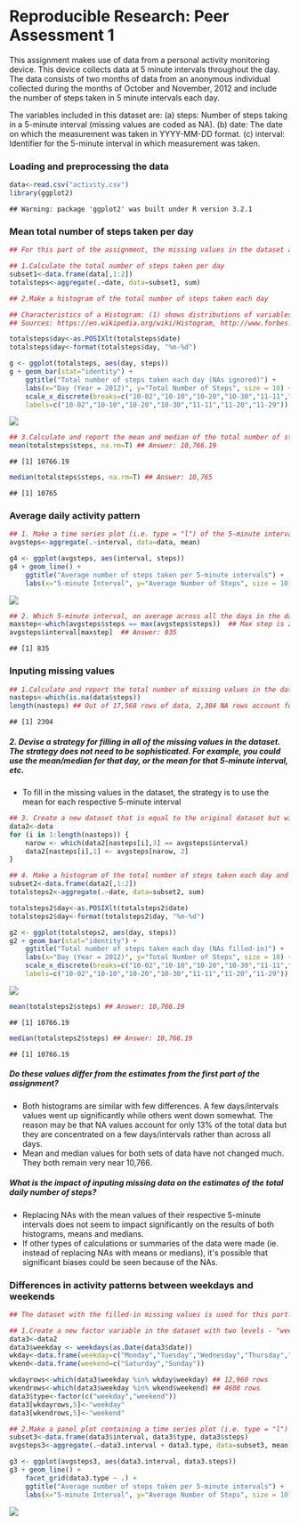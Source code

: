 # Reproducible Research: Peer Assessment 1

This assignment makes use of data from a personal activity monitoring device. This device collects data at 5 minute intervals throughout the day. The data consists of two months of data from an anonymous individual collected during the months of October and November, 2012 and include the number of steps taken in 5 minute intervals each day.

The variables included in this dataset are:
(a) steps: Number of steps taking in a 5-minute interval (missing values are coded as NA).
(b) date: The date on which the measurement was taken in YYYY-MM-DD format.
(c) interval: Identifier for the 5-minute interval in which measurement was taken.


### Loading and preprocessing the data

```r
data<-read.csv("activity.csv")
library(ggplot2)
```

```
## Warning: package 'ggplot2' was built under R version 3.2.1
```

### Mean total number of steps taken per day

```r
## For this part of the assignment, the missing values in the dataset are ignored

## 1.Calculate the total number of steps taken per day
subset1<-data.frame(data[,1:2])
totalsteps<-aggregate(.~date, data=subset1, sum)

## 2.Make a histogram of the total number of steps taken each day

## Characteristics of a Histogram: (1) shows distributions of variables (continuous data), (2) plots binned quantitative data (consecutive, non-overlapping intervals of a variable), (3) Bars cannot be reordered
## Sources: https://en.wikipedia.org/wiki/Histogram, http://www.forbes.com/sites/naomirobbins/2012/01/04/a-histogram-is-not-a-bar-chart/

totalsteps$day<-as.POSIXlt(totalsteps$date)
totalsteps$day<-format(totalsteps$day, "%m-%d")

g <- ggplot(totalsteps, aes(day, steps))
g + geom_bar(stat="identity") +
    ggtitle("Total number of steps taken each day (NAs ignored)") +
    labs(x="Day (Year = 2012)", y="Total Number of Steps", size = 10) +
    scale_x_discrete(breaks=c("10-02","10-10","10-20","10-30","11-11","11-20","11-29"), 
    labels=c("10-02","10-10","10-20","10-30","11-11","11-20","11-29"))
```

![](PA1_template_files/figure-html/unnamed-chunk-2-1.png) 

```r
## 3.Calculate and report the mean and median of the total number of steps taken per day
mean(totalsteps$steps, na.rm=T) ## Answer: 10,766.19
```

```
## [1] 10766.19
```

```r
median(totalsteps$steps, na.rm=T) ## Answer: 10,765
```

```
## [1] 10765
```

### Average daily activity pattern

```r
## 1. Make a time series plot (i.e. type = "l") of the 5-minute interval (x-axis) and the average number of steps taken, averaged across all days (y-axis)
avgsteps<-aggregate(.~interval, data=data, mean)

g4 <- ggplot(avgsteps, aes(interval, steps))
g4 + geom_line() + 
    ggtitle("Average number of steps taken per 5-minute intervals") +
    labs(x="5-minute Interval", y="Average Number of Steps", size = 10)
```

![](PA1_template_files/figure-html/unnamed-chunk-3-1.png) 

```r
## 2. Which 5-minute interval, on average across all the days in the dataset, contains the maximum number of steps?
maxstep<-which(avgsteps$steps == max(avgsteps$steps))  ## Max step is 206.1698
avgsteps$interval[maxstep]  ## Answer: 835
```

```
## [1] 835
```

### Inputing missing values

```r
## 1.Calculate and report the total number of missing values in the dataset (i.e. the total number of rows with NAs)
nasteps<-which(is.na(data$steps))
length(nasteps) ## Out of 17,568 rows of data, 2,304 NA rows account for 13.1% of the total 
```

```
## [1] 2304
```

##### 2. Devise a strategy for filling in all of the missing values in the dataset. The strategy does not need to be sophisticated. For example, you could use the mean/median for that day, or the mean for that 5-minute interval, etc.

* To fill in the missing values in the dataset, the strategy is to use the mean for each respective 5-minute interval


```r
## 3. Create a new dataset that is equal to the original dataset but with the missing data filled in.
data2<-data
for (i in 1:length(nasteps)) {
    narow <- which(data2[nasteps[i],3] == avgsteps$interval)
    data2[nasteps[i],1] <- avgsteps[narow, 2]
}

## 4. Make a histogram of the total number of steps taken each day and calculate and report the mean and median total number of steps taken per day. 
subset2<-data.frame(data2[,1:2])
totalsteps2<-aggregate(.~date, data=subset2, sum)

totalsteps2$day<-as.POSIXlt(totalsteps2$date)
totalsteps2$day<-format(totalsteps2$day, "%m-%d")

g2 <- ggplot(totalsteps2, aes(day, steps))
g2 + geom_bar(stat="identity") +
    ggtitle("Total number of steps taken each day (NAs filled-in)") +
    labs(x="Day (Year = 2012)", y="Total Number of Steps", size = 10) +
    scale_x_discrete(breaks=c("10-02","10-10","10-20","10-30","11-11","11-20","11-29"), 
    labels=c("10-02","10-10","10-20","10-30","11-11","11-20","11-29"))
```

![](PA1_template_files/figure-html/unnamed-chunk-5-1.png) 

```r
mean(totalsteps2$steps) ## Answer: 10,766.19
```

```
## [1] 10766.19
```

```r
median(totalsteps2$steps) ## Answer: 10,766.19
```

```
## [1] 10766.19
```

##### Do these values differ from the estimates from the first part of the assignment? 
* Both histograms are similar with few differences. A few days/intervals values went up significantly while others went down somewhat. The reason may be that NA values account for only 13% of the total data but they are concentrated on a few days/intervals rather than across all days.
* Mean and median values for both sets of data have not changed much. They both remain very near 10,766. 

##### What is the impact of inputing missing data on the estimates of the total daily number of steps?
* Replacing NAs with the mean values of their respective 5-minute intervals does not seem to impact significantly on the results of both histograms, means and medians.
* If other types of calculations or summaries of the data were made (ie. instead of replacing NAs with means or medians), it's possible that significant biases could be seen because of the NAs.


### Differences in activity patterns between weekdays and weekends

```r
## The dataset with the filled-in missing values is used for this part.

## 1.Create a new factor variable in the dataset with two levels - "weekday" and "weekend" indicating whether a given date is a weekday or weekend day.
data3<-data2
data3$weekday <- weekdays(as.Date(data3$date))
wkday<-data.frame(weekday=c("Monday","Tuesday","Wednesday","Thursday","Friday"))
wkend<-data.frame(weekend=c("Saturday","Sunday"))

wkdayrows<-which(data3$weekday %in% wkday$weekday) ## 12,960 rows
wkendrows<-which(data3$weekday %in% wkend$weekend) ## 4608 rows
data3$type<-factor(c("weekday","weekend"))
data3[wkdayrows,5]<-"weekday"
data3[wkendrows,5]<-"weekend"

## 2.Make a panel plot containing a time series plot (i.e. type = "l") of the 5-minute interval (x-axis) and the average number of steps taken, averaged across all weekday days or weekend days (y-axis). 
subset3<-data.frame(data3$interval, data3$type, data3$steps)
avgsteps3<-aggregate(.~data3.interval + data3.type, data=subset3, mean)

g3 <- ggplot(avgsteps3, aes(data3.interval, data3.steps))
g3 + geom_line() + 
    facet_grid(data3.type ~ .) +
    ggtitle("Average number of steps taken per 5-minute intervals") +
    labs(x="5-minute Interval", y="Average Number of Steps", size = 10)
```

![](PA1_template_files/figure-html/unnamed-chunk-6-1.png) 
